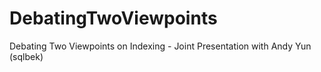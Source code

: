 # DebatingTwoViewpoints
Debating Two Viewpoints on Indexing - Joint Presentation with Andy Yun (sqlbek)
